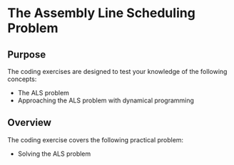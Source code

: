 # The Assembly Line Scheduling Problem

## Purpose
The coding exercises are designed to test your knowledge of the following concepts:
* The ALS problem
* Approaching the ALS problem with dynamical programming

## Overview
The coding exercise covers the following practical problem:
* Solving the ALS problem
